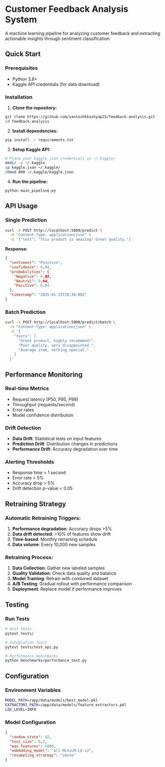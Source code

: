 # Customer Feedback Analysis System

A machine learning pipeline for analyzing customer feedback and extracting actionable insights through sentiment classification.

## Quick Start

### Prerequisites
- Python 3.8+
- Kaggle API credentials (for data download)

### Installation

1. **Clone the repository:**
```bash
git clone https://github.com/santoshkkashyap25/feedback-analysis.git
cd feedback-analysis
```

2. **Install dependencies:**
```bash
pip install -r requirements.txt
```

3. **Setup Kaggle API:**
```bash
# Place your kaggle.json credentials in ~/.kaggle/
mkdir -p ~/.kaggle
cp kaggle.json ~/.kaggle/
chmod 600 ~/.kaggle/kaggle.json
```

4. **Run the pipeline:**
```bash
python main_pipeline.py
```


<!-- ## Model Performance

Our best performing model achieves:
- **Accuracy**: 89.2%
- **F1-Score**: 89.1% (weighted)
- **Precision**: 89.3% (weighted)
- **Recall**: 89.2% (weighted)

### Model Comparison Results:
| Model | Accuracy | F1-Score | Training Time |
|-------|----------|----------|---------------|
| XGBoost | **0.892** | **0.891** | 45s |
| Random Forest | 0.887 | 0.886 | 32s |
| Logistic Regression | 0.881 | 0.880 | 8s |
| SVM | 0.876 | 0.875 | 120s | -->

## API Usage

### Single Prediction
```bash
curl -X POST http://localhost:5000/predict \
  -H "Content-Type: application/json" \
  -d '{"text": "This product is amazing! Great quality."}'
```

**Response:**
```json
{
  "sentiment": "Positive",
  "confidence": 0.94,
  "probabilities": {
    "Negative": 0.02,
    "Neutral": 0.04,
    "Positive": 0.94
  },
  "timestamp": "2025-01-15T10:30:00Z"
}
```

### Batch Prediction
```bash
curl -X POST http://localhost:5000/predict/batch \
  -H "Content-Type: application/json" \
  -d '{
    "texts": [
      "Great product, highly recommend!",
      "Poor quality, very disappointed.",
      "Average item, nothing special."
    ]
  }'
```

## Performance Monitoring

### Real-time Metrics
- Request latency (P50, P95, P99)
- Throughput (requests/second)
- Error rates
- Model confidence distribution

### Drift Detection
- **Data Drift**: Statistical tests on input features
- **Prediction Drift**: Distribution changes in predictions
- **Performance Drift**: Accuracy degradation over time

### Alerting Thresholds
- Response time > 1 second
- Error rate > 5%
- Accuracy drop > 5%
- Drift detection p-value < 0.05

## Retraining Strategy

### Automatic Retraining Triggers:
1. **Performance degradation**: Accuracy drops >5%
2. **Data drift detected**: >10% of features show drift
3. **Time-based**: Monthly retraining schedule
4. **Data volume**: Every 10,000 new samples

### Retraining Process:
1. **Data Collection**: Gather new labeled samples
2. **Quality Validation**: Check data quality and balance
3. **Model Training**: Retrain with combined dataset
4. **A/B Testing**: Gradual rollout with performance comparison
5. **Deployment**: Replace model if performance improves

## Testing

### Run Tests
```bash
# Unit tests
pytest tests/

# Integration tests
pytest tests/test_api.py

# Performance benchmarks
python benchmarks/performance_test.py
```

<!-- ### Performance Benchmarks
Current API performance:
- **Average Response Time**: 245ms
- **P95 Response Time**: 480ms
- **Throughput**: 120 requests/second
- **Success Rate**: 99.8% -->

## Configuration

### Environment Variables
```bash
MODEL_PATH=/app/data/models/best_model.pkl
EXTRACTORS_PATH=/app/data/models/feature_extractors.pkl
LOG_LEVEL=INFO
```

### Model Configuration
```json
{
  "random_state": 42,
  "test_size": 0.2,
  "max_features": 5000,
  "embedding_model": "all-MiniLM-L6-v2",
  "resampling_strategy": "smote"
}
```